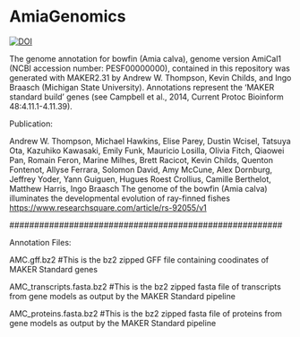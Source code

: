 # AmiaGenomics
[![DOI](https://zenodo.org/badge/376894223.svg)](https://zenodo.org/badge/latestdoi/376894223)

The genome annotation for bowfin (Amia calva), genome version AmiCal1 (NCBI accession number: PESF00000000), contained in this repository was generated with MAKER2.31 by Andrew W. Thompson, Kevin Childs, and Ingo Braasch (Michigan State University). Annotations represent the ‘MAKER standard build’ genes (see Campbell et al., 2014, Current Protoc Bioinform 48:4.11.1-4.11.39).


Publication:

Andrew W. Thompson, Michael Hawkins, Elise Parey, Dustin Wcisel, Tatsuya Ota, Kazuhiko Kawasaki, Emily Funk, Mauricio Losilla, Olivia Fitch, Qiaowei Pan, Romain Feron, Marine Milhes, Brett Racicot, Kevin Childs, Quenton Fontenot, Allyse Ferrara, Solomon David, Amy McCune, Alex Dornburg, Jeffrey Yoder, Yann Guiguen, Hugues Roest Crollius, Camille Berthelot, Matthew Harris, Ingo Braasch The genome of the bowfin (Amia calva) illuminates the developmental evolution of ray-finned fishes https://www.researchsquare.com/article/rs-92055/v1

#######################################################

Annotation Files:

AMC.gff.bz2                   #This is the bz2 zipped GFF file containing coodinates of MAKER Standard genes

AMC_transcripts.fasta.bz2     #This is the bz2 zipped fasta file of transcripts from gene models as output by the MAKER Standard pipeline

AMC_proteins.fasta.bz2        #This is the bz2 zipped fasta file of proteins from gene models as output by the MAKER Standard pipeline
